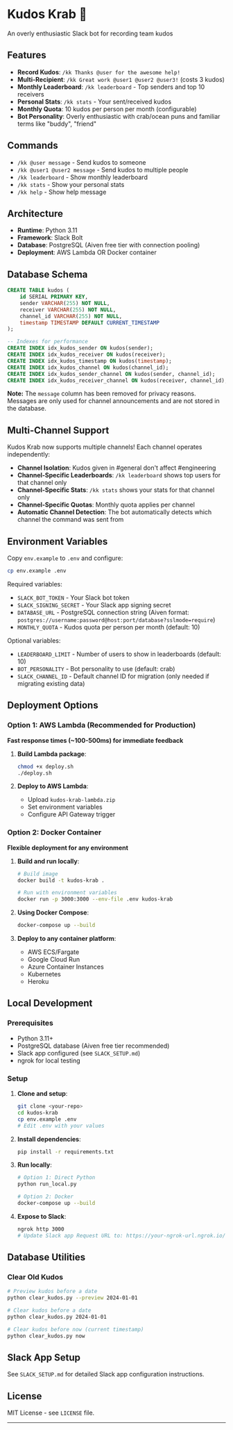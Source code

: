 # Kudos Krab 🦀

An overly enthusiastic Slack bot for recording team kudos

## Features

- **Record Kudos**: `/kk Thanks @user for the awesome help!` 
- **Multi-Recipient**: `/kk Great work @user1 @user2 @user3!` (costs 3 kudos)
- **Monthly Leaderboard**: `/kk leaderboard` - Top senders and top 10 receivers
- **Personal Stats**: `/kk stats` - Your sent/received kudos
- **Monthly Quota**: 10 kudos per person per month (configurable)
- **Bot Personality**: Overly enthusiastic with crab/ocean puns and familiar terms like "buddy", "friend"

## Commands

- `/kk @user message` - Send kudos to someone
- `/kk @user1 @user2 message` - Send kudos to multiple people
- `/kk leaderboard` - Show monthly leaderboard
- `/kk stats` - Show your personal stats
- `/kk help` - Show help message

## Architecture

- **Runtime**: Python 3.11
- **Framework**: Slack Bolt
- **Database**: PostgreSQL (Aiven free tier with connection pooling)
- **Deployment**: AWS Lambda OR Docker container

## Database Schema

```sql
CREATE TABLE kudos (
    id SERIAL PRIMARY KEY,
    sender VARCHAR(255) NOT NULL,
    receiver VARCHAR(255) NOT NULL,
    channel_id VARCHAR(255) NOT NULL,
    timestamp TIMESTAMP DEFAULT CURRENT_TIMESTAMP
);

-- Indexes for performance
CREATE INDEX idx_kudos_sender ON kudos(sender);
CREATE INDEX idx_kudos_receiver ON kudos(receiver);
CREATE INDEX idx_kudos_timestamp ON kudos(timestamp);
CREATE INDEX idx_kudos_channel ON kudos(channel_id);
CREATE INDEX idx_kudos_sender_channel ON kudos(sender, channel_id);
CREATE INDEX idx_kudos_receiver_channel ON kudos(receiver, channel_id);
```

**Note:** The `message` column has been removed for privacy reasons. Messages are only used for channel announcements and are not stored in the database.

## Multi-Channel Support

Kudos Krab now supports multiple channels! Each channel operates independently:

- **Channel Isolation**: Kudos given in #general don't affect #engineering
- **Channel-Specific Leaderboards**: `/kk leaderboard` shows top users for that channel only
- **Channel-Specific Stats**: `/kk stats` shows your stats for that channel only
- **Channel-Specific Quotas**: Monthly quota applies per channel
- **Automatic Channel Detection**: The bot automatically detects which channel the command was sent from

## Environment Variables

Copy `env.example` to `.env` and configure:

```bash
cp env.example .env
```

Required variables:
- `SLACK_BOT_TOKEN` - Your Slack bot token
- `SLACK_SIGNING_SECRET` - Your Slack app signing secret
- `DATABASE_URL` - PostgreSQL connection string (Aiven format: `postgres://username:password@host:port/database?sslmode=require`)
- `MONTHLY_QUOTA` - Kudos quota per person per month (default: 10)

Optional variables:
- `LEADERBOARD_LIMIT` - Number of users to show in leaderboards (default: 10)
- `BOT_PERSONALITY` - Bot personality to use (default: crab)
- `SLACK_CHANNEL_ID` - Default channel ID for migration (only needed if migrating existing data)

## Deployment Options

### Option 1: AWS Lambda (Recommended for Production)

**Fast response times (~100-500ms) for immediate feedback**

1. **Build Lambda package**:
   ```bash
   chmod +x deploy.sh
   ./deploy.sh
   ```

2. **Deploy to AWS Lambda**:
   - Upload `kudos-krab-lambda.zip`
   - Set environment variables
   - Configure API Gateway trigger

### Option 2: Docker Container

**Flexible deployment for any environment**

1. **Build and run locally**:
   ```bash
   # Build image
   docker build -t kudos-krab .
   
   # Run with environment variables
   docker run -p 3000:3000 --env-file .env kudos-krab
   ```

2. **Using Docker Compose**:
   ```bash
   docker-compose up --build
   ```

3. **Deploy to any container platform**:
   - AWS ECS/Fargate
   - Google Cloud Run
   - Azure Container Instances
   - Kubernetes
   - Heroku

## Local Development

### Prerequisites

- Python 3.11+
- PostgreSQL database (Aiven free tier recommended)
- Slack app configured (see `SLACK_SETUP.md`)
- ngrok for local testing

### Setup

1. **Clone and setup**:
   ```bash
   git clone <your-repo>
   cd kudos-krab
   cp env.example .env
   # Edit .env with your values
   ```

2. **Install dependencies**:
   ```bash
   pip install -r requirements.txt
   ```

3. **Run locally**:
   ```bash
   # Option 1: Direct Python
   python run_local.py
   
   # Option 2: Docker
   docker-compose up --build
   ```

4. **Expose to Slack**:
   ```bash
   ngrok http 3000
   # Update Slack app Request URL to: https://your-ngrok-url.ngrok.io/slack/events
   ```

## Database Utilities

### Clear Old Kudos

```bash
# Preview kudos before a date
python clear_kudos.py --preview 2024-01-01

# Clear kudos before a date
python clear_kudos.py 2024-01-01

# Clear kudos before now (current timestamp)
python clear_kudos.py now
```

## Slack App Setup

See `SLACK_SETUP.md` for detailed Slack app configuration instructions.

## License

MIT License - see `LICENSE` file.

---
